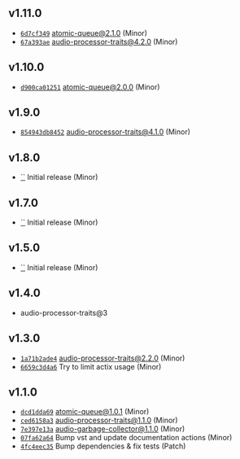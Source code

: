 ## v1.11.0

* [`6d7cf349`](https://github.com/yamadapc/augmented-audio/commits/6d7cf349) atomic-queue@2.1.0 (Minor)
* [`67a393ae`](https://github.com/yamadapc/augmented-audio/commits/67a393ae) audio-processor-traits@4.2.0 (Minor)

## v1.10.0

* [`d900ca01251`](https://github.com/yamadapc/augmented-audio/commits/d900ca01251) atomic-queue@2.0.0 (Minor)

## v1.9.0

* [`854943db8452`](https://github.com/yamadapc/augmented-audio/commits/854943db8452) audio-processor-traits@4.1.0 (Minor)

## v1.8.0

* [``](https://github.com/yamadapc/augmented-audio/commits/) Initial release (Minor)

## v1.7.0

* [``](https://github.com/yamadapc/augmented-audio/commits/) Initial release (Minor)

## v1.5.0

* [``](https://github.com/yamadapc/augmented-audio/commits/) Initial release (Minor)

## v1.4.0

* audio-processor-traits@3

## v1.3.0

* [`1a71b2ade4`](https://github.com/yamadapc/augmented-audio/commits/1a71b2ade4) audio-processor-traits@2.2.0 (Minor)
* [`6659c3d4a6`](https://github.com/yamadapc/augmented-audio/commits/6659c3d4a6) Try to limit actix usage (Minor)

## v1.1.0

* [`dcd1dda69`](https://github.com/yamadapc/augmented-audio/commits/dcd1dda69) atomic-queue@1.0.1 (Minor)
* [`ced6158a3`](https://github.com/yamadapc/augmented-audio/commits/ced6158a3) audio-processor-traits@1.1.0 (Minor)
* [`7e397e13a`](https://github.com/yamadapc/augmented-audio/commits/7e397e13a) audio-garbage-collector@1.1.0 (Minor)
* [`07fa62a64`](https://github.com/yamadapc/augmented-audio/commits/07fa62a64) Bump vst and update documentation actions (Minor)
* [`4fc4eec35`](https://github.com/yamadapc/augmented-audio/commits/4fc4eec35) Bump dependencies & fix tests (Patch)


